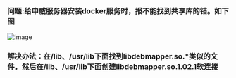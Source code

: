 ### 问题:给申威服务器安装docker服务时，报不能找到共享库的错。如下图
![image](https://github.com/lyz-970124/work/blob/master/%E9%97%AE%E9%A2%98%E6%96%87%E6%A1%A3/%E7%94%B3%E5%A8%81/%E7%94%B3%E5%A8%81docker%E5%90%AF%E5%8A%A8%E6%8A%A5%E9%94%99.png)
### 解决办法：在/lib、/usr/lib下面找到libdebmapper.so.*类似的文件，然后在/lib、/usr/lib下面创建libdebmapper.so.1.02.1软连接
